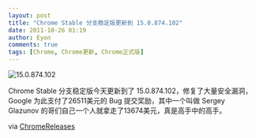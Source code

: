 ```yaml
---
layout: post
title: "Chrome Stable 分支稳定版更新到 15.0.874.102"
date: 2011-10-26 01:19
author: Eyon
comments: true
tags: [Chrome, Chrome更新, Chrome正式版]
---
```

![](http://img.chromi.org/2011/10/15.0.874.102-550x377.png "15.0.874.102")

Chrome Stable 分支稳定版今天更新到了 15.0.874.102，修复了大量安全漏洞，Google 为此支付了26511美元的 Bug 提交奖励，其中一个叫做 Sergey Glazunov 的哥们自己一个人就拿走了13674美元，真是高手中的高手。

via <a href="http://googlechromereleases.blogspot.com/2011/10/chrome-stable-release.html" target="_blank">ChromeReleases</a>
